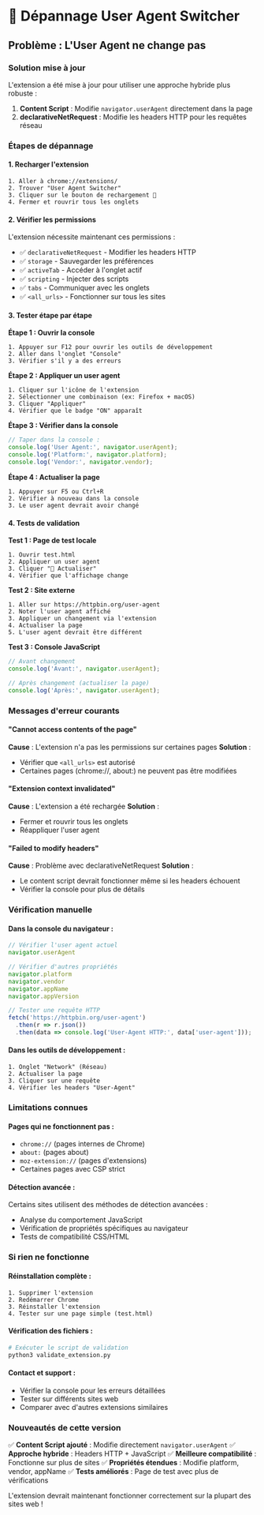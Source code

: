 # 🔧 Dépannage User Agent Switcher

## Problème : L'User Agent ne change pas

### Solution mise à jour

L'extension a été mise à jour pour utiliser une approche hybride plus robuste :

1. **Content Script** : Modifie `navigator.userAgent` directement dans la page
2. **declarativeNetRequest** : Modifie les headers HTTP pour les requêtes réseau

### Étapes de dépannage

#### 1. Recharger l'extension
```
1. Aller à chrome://extensions/
2. Trouver "User Agent Switcher"
3. Cliquer sur le bouton de rechargement 🔄
4. Fermer et rouvrir tous les onglets
```

#### 2. Vérifier les permissions
L'extension nécessite maintenant ces permissions :
- ✅ `declarativeNetRequest` - Modifier les headers HTTP
- ✅ `storage` - Sauvegarder les préférences  
- ✅ `activeTab` - Accéder à l'onglet actif
- ✅ `scripting` - Injecter des scripts
- ✅ `tabs` - Communiquer avec les onglets
- ✅ `<all_urls>` - Fonctionner sur tous les sites

#### 3. Tester étape par étape

**Étape 1 : Ouvrir la console**
```
1. Appuyer sur F12 pour ouvrir les outils de développement
2. Aller dans l'onglet "Console"
3. Vérifier s'il y a des erreurs
```

**Étape 2 : Appliquer un user agent**
```
1. Cliquer sur l'icône de l'extension
2. Sélectionner une combinaison (ex: Firefox + macOS)
3. Cliquer "Appliquer"
4. Vérifier que le badge "ON" apparaît
```

**Étape 3 : Vérifier dans la console**
```javascript
// Taper dans la console :
console.log('User Agent:', navigator.userAgent);
console.log('Platform:', navigator.platform);
console.log('Vendor:', navigator.vendor);
```

**Étape 4 : Actualiser la page**
```
1. Appuyer sur F5 ou Ctrl+R
2. Vérifier à nouveau dans la console
3. Le user agent devrait avoir changé
```

#### 4. Tests de validation

**Test 1 : Page de test locale**
```
1. Ouvrir test.html
2. Appliquer un user agent
3. Cliquer "🔄 Actualiser"
4. Vérifier que l'affichage change
```

**Test 2 : Site externe**
```
1. Aller sur https://httpbin.org/user-agent
2. Noter l'user agent affiché
3. Appliquer un changement via l'extension
4. Actualiser la page
5. L'user agent devrait être différent
```

**Test 3 : Console JavaScript**
```javascript
// Avant changement
console.log('Avant:', navigator.userAgent);

// Après changement (actualiser la page)
console.log('Après:', navigator.userAgent);
```

### Messages d'erreur courants

#### "Cannot access contents of the page"
**Cause** : L'extension n'a pas les permissions sur certaines pages
**Solution** : 
- Vérifier que `<all_urls>` est autorisé
- Certaines pages (chrome://, about:) ne peuvent pas être modifiées

#### "Extension context invalidated"
**Cause** : L'extension a été rechargée
**Solution** :
- Fermer et rouvrir tous les onglets
- Réappliquer l'user agent

#### "Failed to modify headers"
**Cause** : Problème avec declarativeNetRequest
**Solution** :
- Le content script devrait fonctionner même si les headers échouent
- Vérifier la console pour plus de détails

### Vérification manuelle

#### Dans la console du navigateur :
```javascript
// Vérifier l'user agent actuel
navigator.userAgent

// Vérifier d'autres propriétés
navigator.platform
navigator.vendor
navigator.appName
navigator.appVersion

// Tester une requête HTTP
fetch('https://httpbin.org/user-agent')
  .then(r => r.json())
  .then(data => console.log('User-Agent HTTP:', data['user-agent']));
```

#### Dans les outils de développement :
```
1. Onglet "Network" (Réseau)
2. Actualiser la page
3. Cliquer sur une requête
4. Vérifier les headers "User-Agent"
```

### Limitations connues

#### Pages qui ne fonctionnent pas :
- `chrome://` (pages internes de Chrome)
- `about:` (pages about)
- `moz-extension://` (pages d'extensions)
- Certaines pages avec CSP strict

#### Détection avancée :
Certains sites utilisent des méthodes de détection avancées :
- Analyse du comportement JavaScript
- Vérification de propriétés spécifiques au navigateur
- Tests de compatibilité CSS/HTML

### Si rien ne fonctionne

#### Réinstallation complète :
```
1. Supprimer l'extension
2. Redémarrer Chrome
3. Réinstaller l'extension
4. Tester sur une page simple (test.html)
```

#### Vérification des fichiers :
```bash
# Exécuter le script de validation
python3 validate_extension.py
```

#### Contact et support :
- Vérifier la console pour les erreurs détaillées
- Tester sur différents sites web
- Comparer avec d'autres extensions similaires

### Nouveautés de cette version

✅ **Content Script ajouté** : Modifie directement `navigator.userAgent`
✅ **Approche hybride** : Headers HTTP + JavaScript
✅ **Meilleure compatibilité** : Fonctionne sur plus de sites
✅ **Propriétés étendues** : Modifie platform, vendor, appName
✅ **Tests améliorés** : Page de test avec plus de vérifications

L'extension devrait maintenant fonctionner correctement sur la plupart des sites web !
